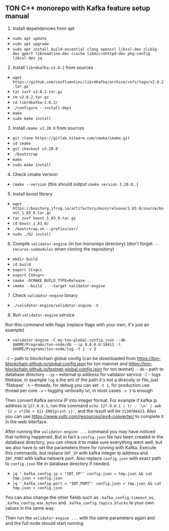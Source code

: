 ## TON C++ monorepo with Kafka feature setup manual

1. Install dependencies from apt
- `sudo apt update`
- `sudo apt upgrade`
- `sudo apt install build-essential clang openssl libssl-dev zlib1g-dev gperf libreadline-dev ccache libmicrohttpd-dev pkg-config libssl-dev jq`

2. Install `librdkafka-v2.0.2` from sources
- `wget https://github.com/confluentinc/librdkafka/archive/refs/tags/v2.0.2.tar.gz`
- `tar zxvf v2.0.2.tar.gz`
- `rm v2.0.2.tar.gz`
- `cd librdkafka-2.0.2/`
- `./configure --install-deps`
- `make`
- `sudo make install`

3. Install `cmake v3.20.0` from sources
- `git clone https://gitlab.kitware.com/cmake/cmake.git`
- `cd cmake`
- `git checkout v3.20.0`
- `./bootstrap`
- `make`
- `sudo make install`

4. Check cmake version
- `cmake --version` (this should output `cmake version 3.20.0`...)

5. Install boost library 
- `wget https://boostorg.jfrog.io/artifactory/main/release/1.83.0/source/boost_1_83_0.tar.gz`
- `tar zxvf boost_1_83_0.tar.gz`
- `cd boost_1_83_0/`
- `./bootstrap.sh --prefix=/usr/`
- `sudo ./b2 install`

6. Compile `validator-engine` (in ton monorepo directory) 
(don't forget `--recurse-submodules` when cloning the repository)
- `mkdir build`
- `cd build`
- `export CC=gcc`
- `export CXX=g++`
- `cmake -DCMAKE_BUILD_TYPE=Release ..`
- `cmake --build . --target validator-engine`

7. Check `validator-engine` binary 
- `./validator-engine/validator-engine -V`

8. Run `validator-engine` service

Run this command with flags (replace flags with your own, it's just an example) 
- `validator-engine -C my-ton-global.config.json --db $HOME/Programs/ton-node/db --ip 0.0.0.0:18411 -l $HOME/Programs/ton-node/log -t 1 -v 3`

`-C` – path to blockchain global config (can be downloaded from https://ton-blockchain.github.io/global.config.json for ton mainnet and https://ton-blockchain.github.io/testnet-global.config.json for ton testnet)
`--db` – path to database directory
`--ip` – external ip address for validator service
`-l` - logs filebase, in example `log` a the ent of the path it's not a direcoty or file, just 'filebase'
`-t` – threads, for debug you can set `-t 1`, for production use thread per core
`-v` – logging verbosity lvl, in most cases `-v 3` is enough

Then convert Kafka service IP into integer format. For example if kafka ip address is `127.0.0.1`, run this command `echo 127.0.0.1 | tr . '\n' | awk '{s = s*256 + $1} END{print s}'`, and the result will be `2130706433`. Also you can use https://www.vultr.com/resources/ipv4-converter/ to complete it in the web interface.

After running the `validator-engine ...` command you may have noticed that nothing happened. But in fact a `config.json` file has been created in the database directory, you can check it to make sure everything went well, but we also have to set the parameters there for running with Kafka. Execute this commands, but replace `INT_IP` with kafka integer ip address and `INT_PORT` with kafka netowrk port. Also replace `config.json` with exact path to `config.json` file in database directory if needed.

- `jq '.kafka_config.ip = "INT_IP"' config.json > tmp.json && cat tmp.json > config.json`
- `jq '.kafka_config.port = "INT_PORT"' config.json > tmp.json && cat tmp.json > config.json`

You can also change the other fields such as `.kafka_config.timeout_ms`, `.kafka_config.max_bytes` and `.kafka_config.topics.blocks` to your own values in the same way.

Then run the `validator-engine ...` with the same parameters again and and the full node should start running.
